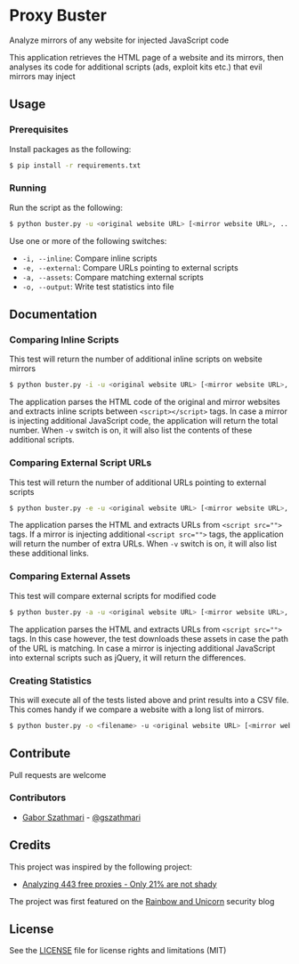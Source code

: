 # Proxy Buster

Analyze mirrors of any website for injected JavaScript code

This application retrieves the HTML page of a website and its mirrors, then analyses its code for additional scripts (ads, exploit kits etc.) that evil mirrors may inject

## Usage

### Prerequisites

Install packages as the following:

```sh
$ pip install -r requirements.txt
```

### Running

Run the script as the following:

```sh
$ python buster.py -u <original website URL> [<mirror website URL>, ...]
```

Use one or more of the following switches:

* ``-i, --inline``: Compare inline scripts
* ``-e, --external``: Compare URLs pointing to external scripts
* ``-a, --assets``: Compare matching external scripts
* ``-o, --output``: Write test statistics into file

## Documentation

### Comparing Inline Scripts

This test will return the number of additional inline scripts on website mirrors

```sh
$ python buster.py -i -u <original website URL> [<mirror website URL>, ...]
```

The application parses the HTML code of the original and mirror websites and extracts inline scripts between `<script></script>` tags. In case a mirror is injecting additional JavaScript code, the application will return the total number. When `-v` switch is on, it will also list the contents of these additional scripts.

### Comparing External Script URLs

This test will return the number of additional URLs pointing to external scripts

```sh
$ python buster.py -e -u <original website URL> [<mirror website URL>, ...]
```

The application parses the HTML and extracts URLs from `<script src="">` tags. If a mirror is injecting additional `<script src="">` tags, the application will return the number of extra URLs. When `-v` switch is on, it will also list these additional links.

### Comparing External Assets

This test will compare external scripts for modified code

```sh
$ python buster.py -a -u <original website URL> [<mirror website URL>, ...]
```

The application parses the HTML and extracts URLs from `<script src="">` tags. In this case however, the test downloads these assets in case the path of the URL is matching. In case a mirror is injecting additional JavaScript into external scripts such as jQuery, it will return the differences.

### Creating Statistics

This will execute all of the tests listed above and print results into a CSV file. This comes handy if we compare a website with a long list of mirrors.

```sh
$ python buster.py -o <filename> -u <original website URL> [<mirror website URL>, ...]
```

## Contribute

Pull requests are welcome

### Contributors

- [Gabor Szathmari](http://gaborszathmari.me) - [@gszathmari](https://twitter.com/gszathmari)

## Credits

This project was inspired by the following project:

* [Analyzing 443 free proxies - Only 21% are not shady](https://blog.haschek.at/2015-analyzing-443-free-proxies)

The project was first featured on the [Rainbow and Unicorn](https://blog.gaborszathmari.me/) security blog

## License

See the [LICENSE](LICENSE) file for license rights and limitations (MIT)
